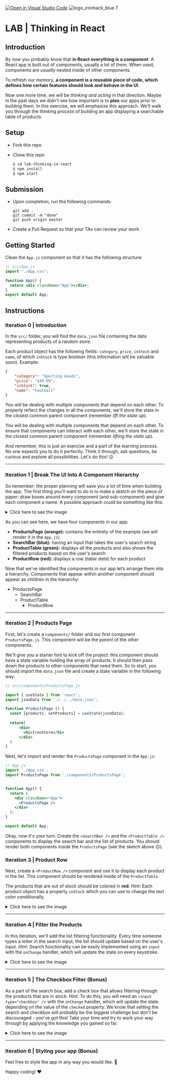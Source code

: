[![Open in Visual Studio Code](https://classroom.github.com/assets/open-in-vscode-c66648af7eb3fe8bc4f294546bfd86ef473780cde1dea487d3c4ff354943c9ae.svg)](https://classroom.github.com/online_ide?assignment_repo_id=7918716&assignment_repo_type=AssignmentRepo)
![logo_ironhack_blue 7](https://user-images.githubusercontent.com/23629340/40541063-a07a0a8a-601a-11e8-91b5-2f13e4e6b441.png)

# LAB | Thinking in React

## Introduction

By now you probably know that **in React everything is a component**. A React app is built out of components, usually a lot of them. When used, components are _usually_ nested inside of other components. 

To refresh our memory, **a component is a reusable piece of code, which defines how certain features should look and behave in the UI**.

Now one more time, we will be _thinking and acting_ in that direction. Maybe in the past days we didn't see how important is to **plan** our apps prior to building them. In this exercise, we will emphasize this approach. We’ll walk you through the _thinking process_ of building an app displaying a searchable table of products.

## Setup

- Fork this repo

- Clone this repo

  ```bash
  $ cd lab-thinking-in-react
  $ npm install
  $ npm start
  ```

  

## Submission

- Upon completion, run the following commands:

  ```
  git add .
  git commit -m "done"
  git push origin master
  ```

- Create a Pull Request so that your TAs can review your work.



## Getting Started

Clean the `App.js` component so that it has the following structure:

```jsx
// src/App.js
import "./App.css";

function App() {
  return <div className="App"></div>;
}
export default App;
```



## Instructions

### Iteration 0 | Introduction 

In the `src/` folder, you will find the `data.json` file containing the data representing products of a random store.

Each product object has the following fields: `category`, `price`, `inStock` and `name`, of which `inStock` is type _boolean_ (this information will be valuable soon). Example:

```json
{
    "category": "Sporting Goods",
    "price": "$49.99",
    "inStock": true,
    "name": "Football"
}
```



You will be dealing with multiple components that depend on each other. To properly reflect the changes in all the components, we'll store the state in the closest common parent component (remember _lift the state up_).

You will be dealing with multiple components that depend on each other. To ensure that components can interact with each other, we'll store the state in the closest common parent component (remember _lifting the state up_).

And remember, this is just an exercise and a part of the learning process. No one expects you to do it perfectly. Think it through, ask questions, be curious and explore all possibilities. Let's do this! :wink:



----



### Iteration 1 | Break The UI Into A Component Hierarchy

So remember: the proper planning will save you a lot of time when building the app. The first thing you’ll want to do is to make a sketch on the piece of paper: draw boxes around every component (and sub-component) and give each component a name.
A possible approach could be something like this:

<!-- ![image](https://user-images.githubusercontent.com/23629340/42808309-54d1594a-89b3-11e8-9df3-450127e4459e.png) -->

<details>
  <summary>Click here to see the image</summary>


  <hr>


![](https://education-team-2020.s3.eu-west-1.amazonaws.com/web-dev/m3/lab-thinking-in-react/thinking-in-react-1.png)

</details>

As you can see here, we have four components in our app:

- **ProductsPage (orange):** contains the entirety of the example (we will render it in the `App.js`)
- **SearchBar (blue):** having an input that takes the user's search string
- **ProductTable (green):** displays all the products and also shows the filtered products based on the user's search
- **ProductRow (red):** displays a row (_table data_) for each product

Now that we’ve identified the components in our app let’s arrange them into a hierarchy. Components that appear within another component should appear as children in the hierarchy:

- ProductsPage
  - SearchBar
  - ProductTable
    - ProductRow



----



### Iteration 2 | Products Page

First, let's create a `components/` folder and our first component `ProductsPage.js`. This component will be the _parent_ of the other components.

We'll give you a starter hint to kick off the project: this component should have a state variable holding the array of products. It should then pass down the products to other components that need them. So to start, you should import the `data.json` file and create a state variable in the following way:

```jsx
// src/components/ProductsPage.js

import { useState } from 'react';
import jsonData from './../../data.json';

function ProductsPage () {
  const [products, setProducts] = useState(jsonData);
  
  return(
      <div>
        <h1>IronStore</h1>
      </div>    
  )
}
```



Next, let's import and render the `ProductsPage` component in the `App.js`:

```jsx
// App.js
import './App.css';
import ProductsPage from './components/ProductsPage';


function App() {
  return (
    <div className="App">
      <ProductsPage />
    </div>
  );
}

export default App;
```



Okay, now it's your turn. Create the `<SearchBar />` and the `<ProductTable />` components to display the search bar and the list of products. You should render both components inside the `ProductsPage` (see the sketch above 😉).



### Iteration 3 | Product Row

Next, create a `<ProductRow />` component and use it to display each product in the list. This component should be rendered inside of the `ProductTable`. 

The products that are out of stock should be colored in **red**. _Hint:_ Each product object has a property `inStock` which you can use to change the text color conditionally.

<details>
  <summary>Click here to see the image</summary>


  <hr>


![](https://education-team-2020.s3.eu-west-1.amazonaws.com/web-dev/m3/lab-thinking-in-react/thinking-in-react-4.png)

</details>

<!-- ![image](https://user-images.githubusercontent.com/23629340/42808421-95a78a66-89b3-11e8-85c1-3246127a7f1a.png) -->



----



### Iteration 4 | Filter the Products

In this iteration, we'll add the list filtering functionality. Every time someone types a letter in the search input, the list should update based on the user's input.
_Hint:_  Search functionality can be easily implemented using an `input` with the `onChange` handler, which will update the state on every keystroke.

<details>
  <summary>Click here to see the image</summary>



  <hr>



![](https://education-team-2020.s3.eu-west-1.amazonaws.com/web-dev/m3/lab-thinking-in-react/thinking-in-react-2.gif)

</details>



----



### Iteration 5 | The Checkbox Filter (Bonus)

As a part of the search box, add a check box that allows filtering through the products that are in stock.
_Hint:_ To do this, you will need an `<input type="checkbox" />` with the `onChange` handler, which will update the state depending on the value of the `checked` property.
We know that setting the search and checkbox will probably be the biggest challenge but don't be discouraged - you've got this! Take your time and try to work your way through by applying the knowledge you gained so far.

<details>
  <summary>Click here to see the image</summary>


  <hr>


![](https://education-team-2020.s3.eu-west-1.amazonaws.com/web-dev/m3/lab-thinking-in-react/thinking-in-react-3.png)

</details>



----



### Iteration 6 | Styling your app (Bonus)

Feel free to style the app in any way you would like. :art:



Happy coding! :heart:
